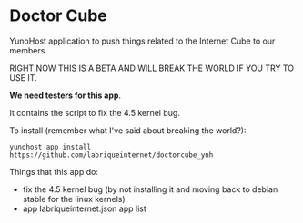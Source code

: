 # Doctor Cube

YunoHost application to push things related to the Internet Cube to our
members.

RIGHT NOW THIS IS A BETA AND WILL BREAK THE WORLD IF YOU TRY TO USE IT.

**We need testers for this app**.

It contains the script to fix the 4.5 kernel bug.

To install (remember what I've said about breaking the world?):

    yunohost app install https://github.com/labriqueinternet/doctorcube_ynh

Things that this app do:

* fix the 4.5 kernel bug (by not installing it and moving back to debian stable for the linux kernels)
* app labriqueinternet.json app list
